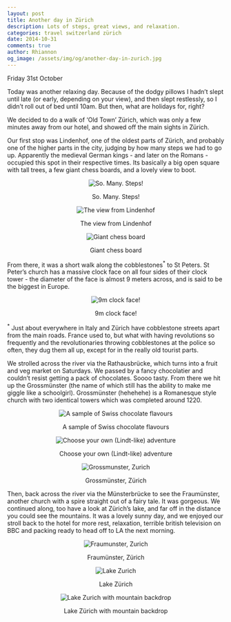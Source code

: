 ```yaml
---
layout: post
title: Another day in Zürich
description: Lots of steps, great views, and relaxation.
categories: travel switzerland zürich
date: 2014-10-31
comments: true
author: Rhiannon
og_image: /assets/img/og/another-day-in-zurich.jpg
---
```

Friday 31st October

Today was another relaxing day. Because of the dodgy pillows I hadn’t slept until late (or early, depending on your view), and then slept restlessly, so I didn’t roll out of bed until 10am. But then, what are holidays for, right?

We decided to do a walk of ‘Old Town’ Zürich, which was only a few minutes away from our hotel, and showed off the main sights in Zürich.

Our first stop was Lindenhof, one of the oldest parts of Zürich, and probably one of the higher parts in the city, judging by how many steps we had to go up. Apparently the medieval German kings - and later on the Romans - occupied this spot in their respective times. Its basically a big open square with tall trees, a few giant chess boards, and a lovely view to boot.

<div style="margin-bottom: 10px; text-align: center;">
    <img src="/assets/img/blog/all_of_the_steps.jpg" alt="So. Many. Steps!" />
    <p>So. Many. Steps!</p>
</div>

<div style="margin-bottom: 10px; text-align: center;">
    <img src="/assets/img/blog/lindenhoff_view.jpg" alt="The view from Lindenhof" />
    <p>The view from Lindenhof</p>
</div>

<div style="margin-bottom: 10px; text-align: center;">
    <img src="/assets/img/blog/lindenhof_chessboard.jpg" alt="Giant chess board" />
    <p>Giant chess board</p>
</div>

From there, it was a short walk along the cobblestones<sup>*</sup> to St Peters. St Peter’s church has a massive clock face on all four sides of their clock tower - the diameter of the face is almost 9 meters across, and is said to be the biggest in Europe.

<div style="margin-bottom: 10px; text-align: center;">
    <img src="/assets/img/blog/st_peters_clock_zurich.jpg" alt="9m clock face!" />
    <p>9m clock face!</p>
</div>

<sup>*</sup> Just about everywhere in Italy and Zürich have cobblestone streets apart from the main roads. France used to, but what with having revolutions so frequently and the revolutionaries throwing cobblestones at the police so often, they dug them all up, except for in the really old tourist parts.

We strolled across the river via the Rathausbrücke, which turns into a fruit and veg market on Saturdays. We passed by a fancy chocolatier and couldn’t resist getting a pack of chocolates. Soooo tasty. From there we hit up the Grossmünster (the name of which still has the ability to make me giggle like a schoolgirl). Grossmünster (hehehehe) is a Romanesque style church with two identical towers which was completed around 1220.

<div style="margin-bottom: 10px; text-align: center;">
    <img src="/assets/img/blog/swiss_chocolate_sample.jpg" alt="A sample of Swiss chocolate flavours" />
    <p>A sample of Swiss chocolate flavours</p>
</div>

<div style="margin-bottom: 10px; text-align: center;">
    <img src="/assets/img/blog/lindtesque_chocolate.jpg" alt="Choose your own (Lindt-like) adventure" />
    <p>Choose your own (Lindt-like) adventure</p>
</div>

<div style="margin-bottom: 10px; text-align: center;">
    <img src="/assets/img/blog/grossmunster_zurich.jpg" alt="Grossmunster, Zurich" />
    <p>Grossmünster, Zürich</p>
</div>

Then, back across the river via the Münsterbrücke to see the Fraumünster, another church with a spire straight out of a fairy tale. It was gorgeous. We continued along, too have a look at Zürich’s lake, and far off in the distance you could see the mountains. It was a lovely sunny day, and we enjoyed our stroll back to the hotel for more rest, relaxation, terrible british television on BBC and packing ready to head off to LA the next morning.

<div style="margin-bottom: 10px; text-align: center;">
    <img src="/assets/img/blog/fraumunster_zurich.jpg" alt="Fraumunster, Zurich" />
    <p>Fraumünster, Zürich</p>
</div>

<div style="margin-bottom: 10px; text-align: center;">
    <img src="/assets/img/blog/lake_zurich.jpg" alt="Lake Zurich" />
    <p>Lake Zürich</p>
</div>

<div style="margin-bottom: 10px; text-align: center;">
    <img src="/assets/img/blog/lake_zurich_and_mountains.jpg" alt="Lake Zurich with mountain backdrop" />
    <p>Lake Zürich with mountain backdrop</p>
</div>